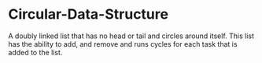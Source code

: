 # Circular-Data-Structure
A doubly linked list that has no head or tail and circles around itself. This list has the ability to add, and remove and runs cycles for each task that
is added to the list. 
